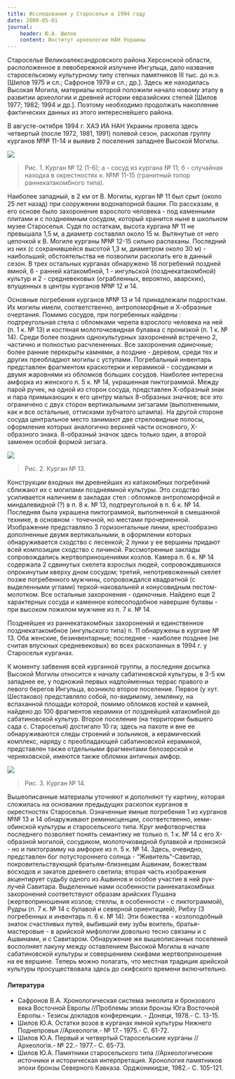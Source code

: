 ```yaml
---
title: Исследования у Староселья в 1994 году
date: 2000-05-01
journal:
    header: Ю.А. Шилов
    content: Институт археологии НАН Украины
---
```



Староселье Великоалександровского района Херсонской области, расположенное в левобережной излучине Ингульца, дало 
название старосельскому культурному типу степных памятников III тыс. до н.э. [Шилов 1975 и сл.; Сафронов 1979 и сл.; др.]. 
Здесь же находилась Высокая Могила, материалы которой положили начало новому этапу в развитии археологии и древней 
истории евразийских степей [Шилов 1977; 1982; 1994 и др.]. Поэтому необходимо продолжать накопление фактических данных 
из этого интереснейшего района.

В августе-октябре 1994 г. ХАЭ ИА НАН Украины провела здесь четвертый (после 1972, 1981, 1991) полевой сезон, раскопав 
группу курганов №№ 11-14 и выявив 2 поселения западнее Высокой Могилы.

![](https://i.imgur.com/BXlEtw2.gif)

> Рис. 1. Курган № 12 (1-6); а - сосуд из кургана № 11; б - случайная находка в окрестностях к. №№ 11-15 (гранитный топор раннекатакомбного типа).

Наиболее западный, в 2 км от В. Могилы, курган № 11 был срыт (около 25 лет назад) при сооружении водонапорной башни. По рассказам, в его основе было захоронение взрослого человека - под каменными плитами и с позднеямным сосудом, который хранится ныне в школьном музее Староселья. Судя по остаткам, высота кургана № 11 не превышала 1,5 м, а диаметр составлял около 15 м. Вытянутые от него цепочкой к В. Могиле курганы №№ 12-15 сильно распаханы. Последний из них (с сохранившейся высотой 1,3 м, диаметром около 30 м) - наибольший; обстоятельства не позволили раскопать его в данный сезон. В трех остальных курганах обнаружено 18 погребений поздней ямной, 6 - ранней катакомбной, 1 - ингульской (позднекатакомбной) культур и 2 - средневековых (ограбленных, вероятно, аварских), впущенных в центры курганов №№ 12 и 14.

Основные погребения курганов №№ 13 и 14 принадлежали подросткам. Их могилы имели, соответственно, антропоморфные и Х-образные очертания. Помимо сосудов, при погребенных найдены : подтреугольная стела с обломками черепа взрослого человека на ней (п. 1 к. № 13) и костяная молоточковидная булавка с пронизкой (п. 1 к. № 14). Среди более поздних однокультурных захоронений встречено 2, частично и полностью расчлененных. Все захоронения одиночные; более ранние перекрыты камнями, а поздние - деревом, среди тех и других преобладают могилы с уступами. Погребальный инвентарь представлен фрагментом краскотерки и керамикой - сосудиками и двумя жаровнями из обломков больших сосудов. Наиболее интересна амфорка из женского п. 5 к. № 14, украшенная пиктограммой. Между парой ручек, на одной из сторон сосуда, представлен Х-образный знак и пара примыкающих к его центру малых 8-образных значков; все это ограничено с двух сторон вертикальными зигзагами (выполненными, как и все остальные, оттисками зубчатого штампа). На другой стороне сосуда центральное место занимают две стреловидные полосы, оформление которых аналогично верхней части основного, Х-образного знака. 8-образный значок здесь только один, а второй заменен особой формой зигзага.

![](https://i.imgur.com/hGNwrsM.gif)

> Рис. 2. Курган № 13.

Конструкции входных ям древнейших из катакомбных погребений сближают их с могилами позднеямной культуры. Это сходство 
усиливается наличием в закладах стел : обломков антропоморфной и миндалевидной (?) в п. 8 к. № 13, подтреугольной в п. 
6 к. № 14. Последняя была украшена пиктограммой, выполненной в смешанной технике, в основном - точечной, но местами 
прочерненной. Изображение представляло 3 горизонтальные линии, крестообразно дополненные двумя вертикальными, в 
оформлении которых обнаруживается сходство с лесенкой; 2 лунки у ее вершины придают всей композиции сходство с личиной. 
Рассмотренные заклады сопровождались жертвоприношениями козлов. Камера п. 6 к. № 14 содержала 2 сдвинутых скелета 
взрослых людей, сопровождавшихся опрокинутым кверху дном сосудом; третий, непотревоженный скелет позже погребенного 
мужчины, сопровождался квадратной (с выделенными углами) теркой-наковальней и конусовидным пестом-молотком. Все 
остальные захоронения - одиночные. Найдено еще 2 характерных сосуда и каменное колесоподобное навершие булавы - при 
высоком пожилом мужчине из п. 7 к. № 14.

Позднейшее из раннекатакомбных захоронений и единственное позднекатакомбное (ингульского типа) п. 11 обнаружены в 
кургане № 13. Оба женские, безинвентарные; последнее - наиболее позднее (не считая впускных средневековых) во всех 
раскопанных в 1994 г. у Староселья курганах.

К моменту забвения всей курганной группы, а последняя досыпка Высокой Могилы относится к началу сабатиновской культуры, 
в 3-5 км западнее ее, у подножий первых надпойменных террас правого и левого берегов Ингульца, возникло второе 
поселение. Первое (у хут. Шестаково) представляло собой, по-видимому, землянку, на вспаханной площади которой, помимо 
обломков костей и камней, найдено до 100 фрагментов керамики от позднейшей катакомбной до сабатиновской культур. Второе 
поселение (на территории бывшего сада с. Староселья) достигало 10 га; здесь на пахоте и вне ее обнаруживаются следы 
строений и зольников, а керамический комплекс, наряду с преобладающей сабатиновской керамикой, представлен также 
отдельными фрагментами белозерской и черняховской, имеются также обломки античных амфор.

![](https://i.imgur.com/hjGarwH.gif)

> Рис. 3. Курган № 14.

Вышеописанные материалы уточняют и дополняют ту картину, которая сложилась на основании предыдущих раскопок курганов 
в окрестностях Староселья. Означенные ямные погребения 1 из курганов №№ 13 и 14 обнаруживают реминисценции, 
соответственно, кеми-обинской культуры и старосельского типа. Круг мифотворчества последнего позволяет понять 
семантику не только п. 1 к. № 14 с его Х-образной могилой, сосудиком, молоточковидной булавкой и пронизкой - но и 
пиктограмму на амфорке из п. 5 к. № 14. Здесь, очевидно, представлен бог потустороннего солнца - “Живитель”-Савитар, 
покровительствующий братьям-близнецам Ашвинам, божествам восходов и закатов древнего светила; вторая часть изображения 
акцентирует судьбу одного из Ашвинов и особое участие в ней рук-лучей Савитара. Выделенные нами особенности 
раннекатакомбных захоронений соответствуют образам арийских Пушана (жертвоприношения козлов; стеллы, в особенности - 
с пиктограммой), Рудры (п. 7 к. № 14 с булавой и северной ориентацией), Рибху (3 погребенных и инвентарь п. 6 к. № 14). 
Эти божества - козлоподобный знаток счастливых путей, выбивший ему зубы воитель, братья-мастеровые - в арийской 
мифологии довольно тесно связаны и с Ашвинами, и с Савитаром. Обнаружение же вышеописанных поселений восполняет лакуну 
между оставлением Высокой Могилы в начале сабатиновской культуры и совершением скифами жертвоприношения на ее вершине. 
Теперь можно полагать, что местная традиция арийской культуры просуществовала здесь до скифского времени включительно.

#### Литература

- Сафронов В.А. Хронологическая система энеолита и бронзового века Восточной Европы //Проблемы эпохи бронзы Юга Восточной Европы.- Тезисы докладов конференции. - Донецк, 1978.- С. 13-15.
- Шилов Ю.А. Остатки возов в курганах ямной культуры Нижнего Поднепровья //Археологія.- № 17.- 1975.- С. 61-72.
- Шилов Ю.А. Первый и четвертый Старосельские курганы //Археологія.- № 22.- 1977.- С. 65-73.
- Шилов Ю.А. Памятники старосельского типа //Археологические источники и историческая интерпретация. Хронология памятников эпохи бронзы Северного Кавказа. Орджоникидзе, 1982.- С. 105-121.